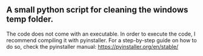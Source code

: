 A small python script for cleaning the windows temp folder.
-----------------------------------------------------------
The code does not come with an executable. In order to execute the code, I recommend compiling it with pyinstaller.
For a step-by-step guide on how to do so, check the pyinstaller manual: https://pyinstaller.org/en/stable/
